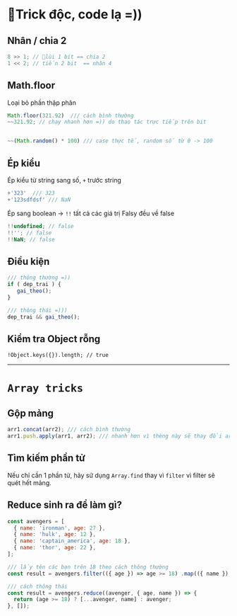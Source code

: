 # Trick độc, code lạ =))

## Nhân / chia 2 

```javascript
8 >> 1; // lùi 1 bit == chia 2 
1 << 2; // tiến 2 bit  == nhân 4
```

## Math.floor

Loại bỏ phần thập phân

```javascript
Math.floor(321.92)  /// cách bình thường 
~~321.92; // chạy nhanh hơn =)) do thao tác trực tiếp trên bit


~~(Math.random() * 100) /// case thực tế, random số từ 0 -> 100
```

## Ép kiểu 

Ép kiểu từ string sang số, `+` trước string

```javascript
+'323'  /// 323
+'123sdfdsf' /// NaN
```

Ép sang boolean -> `!!` tất cả các giá trị Falsy đều về false 

```javascript
!!undefined; // false
!!''; // false
!!NaN; // false 
```

## Điều kiện 

```javascript
/// thông thường =)) 
if ( dep_trai ) {
   gai_theo(); 
}

/// thông thái =))) 
dep_trai && gai_theo();
```
## Kiểm tra Object rỗng

```
!Object.keys({}).length; // true
```

--- 
# `Array tricks`

## Gộp mảng

```javascript
arr1.concat(arr2); /// cách bình thường
arr1.push.apply(arr1, arr2); /// nhanh hơn vì thèng này sẽ thay đổi arr1 
```

## Tìm kiếm phần tử

Nếu chỉ cần 1 phần tử, hãy sử dụng `Array.find` thay vì `filter` vì filter sẽ quét hết mảng.

## Reduce sinh ra để làm gì?

```javascript
const avengers = [
  { name: 'ironman', age: 27 },
  { name: 'hulk', age: 12 },
  { name: 'captain_america', age: 18 },
  { name: 'thor', age: 22 },
];

/// lấy tên các bạn trên 18 theo cách thông thường 
const result = avengers.filter(({ age }) => age >= 18) .map(({ name }) => name); 

/// cách thông thái
const result = avengers.reduce((avenger, { age, name }) => {
  return (age >= 18) ? [...avenger, name] : avenger;
}, []);
```





